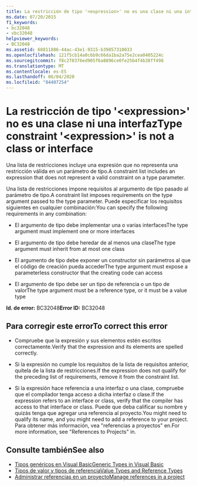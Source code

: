 ```yaml
---
title: La restricción de tipo '<expression>' no es una clase ni una interfaz
ms.date: 07/20/2015
f1_keywords:
- bc32048
- vbc32048
helpviewer_keywords:
- BC32048
ms.assetid: 68811886-44ac-43e1-9315-b39857310033
ms.openlocfilehash: 121f5cb14a0c6b9c66da1ba2a75e2cea0405224c
ms.sourcegitcommit: f8c270376ed905f6a8896ce0fe25b4f4b38ff498
ms.translationtype: MT
ms.contentlocale: es-ES
ms.lasthandoff: 06/04/2020
ms.locfileid: "84407254"
---
```

# <a name="type-constraint-expression-is-not-a-class-or-interface"></a><span data-ttu-id="7c0e2-102">La restricción de tipo '\<expression>' no es una clase ni una interfaz</span><span class="sxs-lookup"><span data-stu-id="7c0e2-102">Type constraint '\<expression>' is not a class or interface</span></span>
<span data-ttu-id="7c0e2-103">Una lista de restricciones incluye una expresión que no representa una restricción válida en un parámetro de tipo.</span><span class="sxs-lookup"><span data-stu-id="7c0e2-103">A constraint list includes an expression that does not represent a valid constraint on a type parameter.</span></span>  
  
 <span data-ttu-id="7c0e2-104">Una lista de restricciones impone requisitos al argumento de tipo pasado al parámetro de tipo.</span><span class="sxs-lookup"><span data-stu-id="7c0e2-104">A constraint list imposes requirements on the type argument passed to the type parameter.</span></span> <span data-ttu-id="7c0e2-105">Puede especificar los requisitos siguientes en cualquier combinación:</span><span class="sxs-lookup"><span data-stu-id="7c0e2-105">You can specify the following requirements in any combination:</span></span>  
  
- <span data-ttu-id="7c0e2-106">El argumento de tipo debe implementar una o varias interfaces</span><span class="sxs-lookup"><span data-stu-id="7c0e2-106">The type argument must implement one or more interfaces</span></span>  
  
- <span data-ttu-id="7c0e2-107">El argumento de tipo debe heredar de al menos una clase</span><span class="sxs-lookup"><span data-stu-id="7c0e2-107">The type argument must inherit from at most one class</span></span>  
  
- <span data-ttu-id="7c0e2-108">El argumento de tipo debe exponer un constructor sin parámetros al que el código de creación pueda acceder</span><span class="sxs-lookup"><span data-stu-id="7c0e2-108">The type argument must expose a parameterless constructor that the creating code can access</span></span>  
  
- <span data-ttu-id="7c0e2-109">El argumento de tipo debe ser un tipo de referencia o un tipo de valor</span><span class="sxs-lookup"><span data-stu-id="7c0e2-109">The type argument must be a reference type, or it must be a value type</span></span>  
  
 <span data-ttu-id="7c0e2-110">**Id. de error:** BC32048</span><span class="sxs-lookup"><span data-stu-id="7c0e2-110">**Error ID:** BC32048</span></span>  
  
## <a name="to-correct-this-error"></a><span data-ttu-id="7c0e2-111">Para corregir este error</span><span class="sxs-lookup"><span data-stu-id="7c0e2-111">To correct this error</span></span>  
  
- <span data-ttu-id="7c0e2-112">Compruebe que la expresión y sus elementos estén escritos correctamente.</span><span class="sxs-lookup"><span data-stu-id="7c0e2-112">Verify that the expression and its elements are spelled correctly.</span></span>  
  
- <span data-ttu-id="7c0e2-113">Si la expresión no cumple los requisitos de la lista de requisitos anterior, quítela de la lista de restricciones.</span><span class="sxs-lookup"><span data-stu-id="7c0e2-113">If the expression does not qualify for the preceding list of requirements, remove it from the constraint list.</span></span>  
  
- <span data-ttu-id="7c0e2-114">Si la expresión hace referencia a una interfaz o una clase, compruebe que el compilador tenga acceso a dicha interfaz o clase.</span><span class="sxs-lookup"><span data-stu-id="7c0e2-114">If the expression refers to an interface or class, verify that the compiler has access to that interface or class.</span></span> <span data-ttu-id="7c0e2-115">Puede que deba calificar su nombre y quizás tenga que agregar una referencia al proyecto.</span><span class="sxs-lookup"><span data-stu-id="7c0e2-115">You might need to qualify its name, and you might need to add a reference to your project.</span></span> <span data-ttu-id="7c0e2-116">Para obtener más información, vea "referencias a proyectos" en.</span><span class="sxs-lookup"><span data-stu-id="7c0e2-116">For more information, see "References to Projects" in.</span></span>  
  
## <a name="see-also"></a><span data-ttu-id="7c0e2-117">Consulte también</span><span class="sxs-lookup"><span data-stu-id="7c0e2-117">See also</span></span>

- [<span data-ttu-id="7c0e2-118">Tipos genéricos en Visual Basic</span><span class="sxs-lookup"><span data-stu-id="7c0e2-118">Generic Types in Visual Basic</span></span>](../programming-guide/language-features/data-types/generic-types.md)
- [<span data-ttu-id="7c0e2-119">Tipos de valor y tipos de referencia</span><span class="sxs-lookup"><span data-stu-id="7c0e2-119">Value Types and Reference Types</span></span>](../programming-guide/language-features/data-types/value-types-and-reference-types.md)
- [<span data-ttu-id="7c0e2-120">Administrar referencias en un proyecto</span><span class="sxs-lookup"><span data-stu-id="7c0e2-120">Manage references in a project</span></span>](/visualstudio/ide/managing-references-in-a-project)
